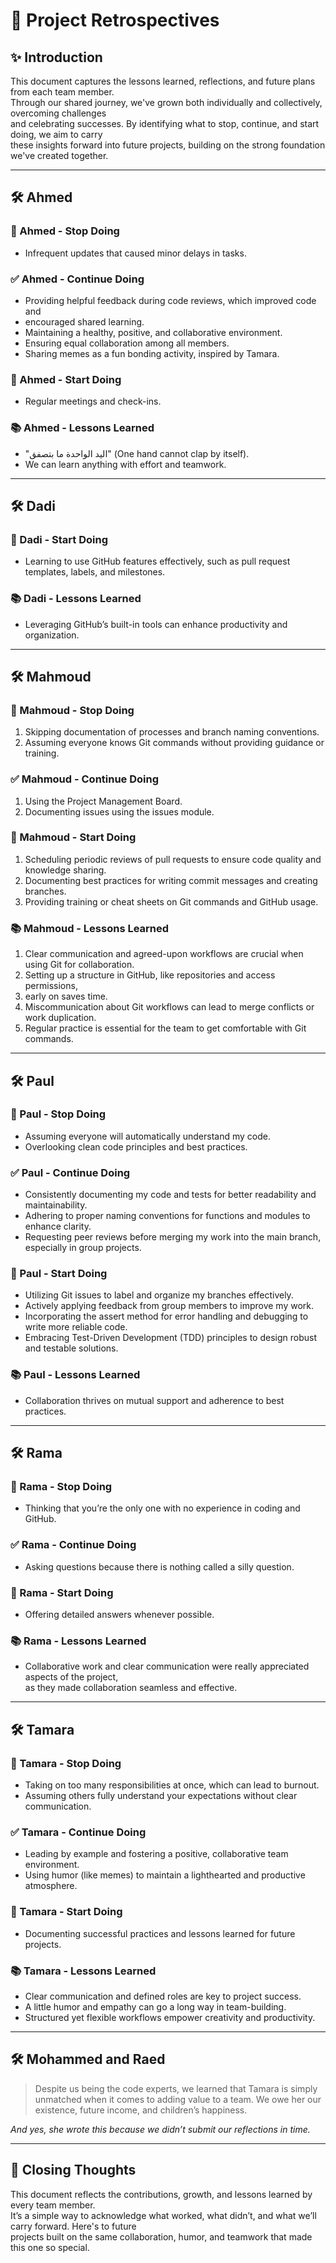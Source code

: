 # 🌟 Project Retrospectives

## ✨ Introduction

This document captures the lessons learned, reflections, and future plans from
each team member.  
Through our shared journey, we've grown both individually and collectively,
overcoming challenges  
and celebrating successes. By identifying what to stop, continue, and start doing,
we aim to carry  
these insights forward into future projects, building on the strong foundation
we've created together.

---

## 🛠️ Ahmed

### 🛑 Ahmed - Stop Doing

- Infrequent updates that caused minor delays in tasks.

### ✅ Ahmed - Continue Doing

- Providing helpful feedback during code reviews, which improved code and
- encouraged shared learning.
- Maintaining a healthy, positive, and collaborative environment.
- Ensuring equal collaboration among all members.
- Sharing memes as a fun bonding activity, inspired by Tamara.

### 🚀 Ahmed - Start Doing

- Regular meetings and check-ins.

### 📚 Ahmed - Lessons Learned

- "اليد الواحدة ما بتصفق" (One hand cannot clap by itself).  
- We can learn anything with effort and teamwork.

---

## 🛠️ Dadi

### 🚀 Dadi - Start Doing

- Learning to use GitHub features effectively, such as pull request templates,
labels, and milestones.

### 📚 Dadi - Lessons Learned

- Leveraging GitHub’s built-in tools can enhance productivity and organization.

---

## 🛠️ Mahmoud

### 🛑 Mahmoud - Stop Doing

1. Skipping documentation of processes and branch naming conventions.  
2. Assuming everyone knows Git commands without providing guidance or training.

### ✅ Mahmoud - Continue Doing

1. Using the Project Management Board.  
2. Documenting issues using the issues module.

### 🚀 Mahmoud - Start Doing

1. Scheduling periodic reviews of pull requests to ensure code quality and
knowledge sharing.  
2. Documenting best practices for writing commit messages and creating branches.
3. Providing training or cheat sheets on Git commands and GitHub usage.

### 📚 Mahmoud - Lessons Learned

1. Clear communication and agreed-upon workflows are crucial when using Git for
collaboration.  
2. Setting up a structure in GitHub, like repositories and access permissions,
3. early on saves time.  
4. Miscommunication about Git workflows can lead to merge conflicts or work
   duplication.  
5. Regular practice is essential for the team to get comfortable with Git commands.

---

## 🛠️ Paul

### 🛑 Paul - Stop Doing

- Assuming everyone will automatically understand my code.  
- Overlooking clean code principles and best practices.

### ✅ Paul - Continue Doing

- Consistently documenting my code and tests for better readability and
maintainability.  
- Adhering to proper naming conventions for functions and modules to enhance
clarity.  
- Requesting peer reviews before merging my work into the main branch, especially
in group projects.

### 🚀 Paul - Start Doing

- Utilizing Git issues to label and organize my branches effectively.  
- Actively applying feedback from group members to improve my work.  
- Incorporating the assert method for error handling and debugging to write more
reliable code.  
- Embracing Test-Driven Development (TDD) principles to design robust and testable
  solutions.

### 📚 Paul - Lessons Learned

- Collaboration thrives on mutual support and adherence to best practices.

---

## 🛠️ Rama

### 🛑 Rama - Stop Doing

- Thinking that you’re the only one with no experience in coding and GitHub.

### ✅ Rama - Continue Doing

- Asking questions because there is nothing called a silly question.

### 🚀 Rama - Start Doing

- Offering detailed answers whenever possible.

### 📚 Rama - Lessons Learned

- Collaborative work and clear communication were really appreciated aspects of
the project,  
  as they made collaboration seamless and effective.

---

## 🛠️ Tamara

### 🛑 Tamara - Stop Doing

- Taking on too many responsibilities at once, which can lead to burnout.  
- Assuming others fully understand your expectations without clear communication.

### ✅ Tamara - Continue Doing

- Leading by example and fostering a positive, collaborative team environment.  
- Using humor (like memes) to maintain a lighthearted and productive atmosphere.

### 🚀 Tamara - Start Doing

- Documenting successful practices and lessons learned for future projects.

### 📚 Tamara - Lessons Learned

- Clear communication and defined roles are key to project success.  
- A little humor and empathy can go a long way in team-building.  
- Structured yet flexible workflows empower creativity and productivity.

---

## 🛠️ Mohammed and Raed

> Despite us being the code experts, we learned that Tamara is simply unmatched
when it comes   to adding value to a team. We owe her our existence, future income,
> and children’s happiness.

*And yes, she wrote this because we didn’t submit our reflections in time.*

---

## 🏁 Closing Thoughts

This document reflects the contributions, growth, and lessons learned by every
team member.  
It’s a simple way to acknowledge what worked, what didn’t, and what we’ll carry
forward. Here's to future  
projects built on the same collaboration, humor, and teamwork that made this one
so special.
